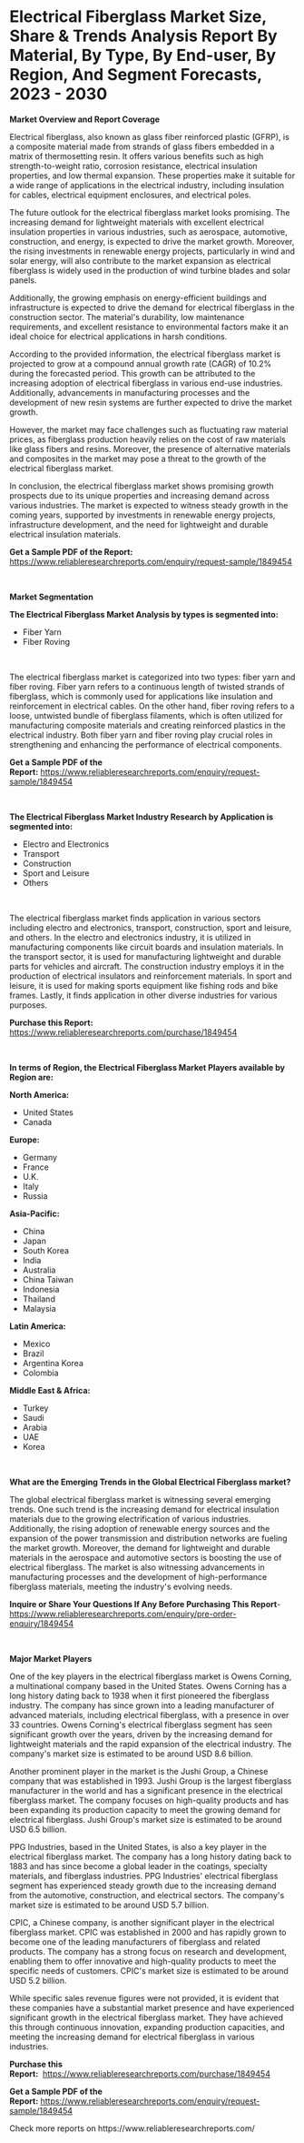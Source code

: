 <p><h1>Electrical Fiberglass Market Size, Share & Trends Analysis Report By Material, By Type, By End-user, By Region, And Segment Forecasts, 2023 - 2030</h1></p><p><strong>Market Overview and Report Coverage</strong></p>
<p><p>Electrical fiberglass, also known as glass fiber reinforced plastic (GFRP), is a composite material made from strands of glass fibers embedded in a matrix of thermosetting resin. It offers various benefits such as high strength-to-weight ratio, corrosion resistance, electrical insulation properties, and low thermal expansion. These properties make it suitable for a wide range of applications in the electrical industry, including insulation for cables, electrical equipment enclosures, and electrical poles.</p><p>The future outlook for the electrical fiberglass market looks promising. The increasing demand for lightweight materials with excellent electrical insulation properties in various industries, such as aerospace, automotive, construction, and energy, is expected to drive the market growth. Moreover, the rising investments in renewable energy projects, particularly in wind and solar energy, will also contribute to the market expansion as electrical fiberglass is widely used in the production of wind turbine blades and solar panels.</p><p>Additionally, the growing emphasis on energy-efficient buildings and infrastructure is expected to drive the demand for electrical fiberglass in the construction sector. The material's durability, low maintenance requirements, and excellent resistance to environmental factors make it an ideal choice for electrical applications in harsh conditions.</p><p>According to the provided information, the electrical fiberglass market is projected to grow at a compound annual growth rate (CAGR) of 10.2% during the forecasted period. This growth can be attributed to the increasing adoption of electrical fiberglass in various end-use industries. Additionally, advancements in manufacturing processes and the development of new resin systems are further expected to drive the market growth.</p><p>However, the market may face challenges such as fluctuating raw material prices, as fiberglass production heavily relies on the cost of raw materials like glass fibers and resins. Moreover, the presence of alternative materials and composites in the market may pose a threat to the growth of the electrical fiberglass market.</p><p>In conclusion, the electrical fiberglass market shows promising growth prospects due to its unique properties and increasing demand across various industries. The market is expected to witness steady growth in the coming years, supported by investments in renewable energy projects, infrastructure development, and the need for lightweight and durable electrical insulation materials.</p></p>
<p><strong>Get a Sample PDF of the Report:</strong> <a href="https://www.reliableresearchreports.com/enquiry/request-sample/1849454">https://www.reliableresearchreports.com/enquiry/request-sample/1849454</a></p>
<p>&nbsp;</p>
<p><strong>Market Segmentation</strong></p>
<p><strong>The Electrical Fiberglass Market Analysis by types is segmented into:</strong></p>
<p><ul><li>Fiber Yarn</li><li>Fiber Roving</li></ul></p>
<p>&nbsp;</p>
<p><p>The electrical fiberglass market is categorized into two types: fiber yarn and fiber roving. Fiber yarn refers to a continuous length of twisted strands of fiberglass, which is commonly used for applications like insulation and reinforcement in electrical cables. On the other hand, fiber roving refers to a loose, untwisted bundle of fiberglass filaments, which is often utilized for manufacturing composite materials and creating reinforced plastics in the electrical industry. Both fiber yarn and fiber roving play crucial roles in strengthening and enhancing the performance of electrical components.</p></p>
<p><strong>Get a Sample PDF of the Report:</strong>&nbsp;<a href="https://www.reliableresearchreports.com/enquiry/request-sample/1849454">https://www.reliableresearchreports.com/enquiry/request-sample/1849454</a></p>
<p>&nbsp;</p>
<p><strong>The Electrical Fiberglass Market Industry Research by Application is segmented into:</strong></p>
<p><ul><li>Electro and Electronics</li><li>Transport</li><li>Construction</li><li>Sport and Leisure</li><li>Others</li></ul></p>
<p>&nbsp;</p>
<p><p>The electrical fiberglass market finds application in various sectors including electro and electronics, transport, construction, sport and leisure, and others. In the electro and electronics industry, it is utilized in manufacturing components like circuit boards and insulation materials. In the transport sector, it is used for manufacturing lightweight and durable parts for vehicles and aircraft. The construction industry employs it in the production of electrical insulators and reinforcement materials. In sport and leisure, it is used for making sports equipment like fishing rods and bike frames. Lastly, it finds application in other diverse industries for various purposes.</p></p>
<p><strong>Purchase this Report:</strong>&nbsp; <a href="https://www.reliableresearchreports.com/purchase/1849454">https://www.reliableresearchreports.com/purchase/1849454</a></p>
<p>&nbsp;</p>
<p><strong>In terms of Region, the Electrical Fiberglass Market Players available by Region are:</strong></p>
<p>
    <p> <strong> North America: </strong>
        <ul>
            <li>United States</li>
            <li>Canada</li>
        </ul>
        </p> 
    <p> <strong> Europe: </strong>
        <ul>
            <li>Germany</li>
            <li>France</li>
            <li>U.K.</li>
            <li>Italy</li>
            <li>Russia</li>
        </ul>
        </p> 
    <p> <strong> Asia-Pacific: </strong>
        <ul>
            <li>China</li>
            <li>Japan</li>
            <li>South Korea</li>
            <li>India</li>
            <li>Australia</li>
            <li>China Taiwan</li>
            <li>Indonesia</li>
            <li>Thailand</li>
            <li>Malaysia</li>
        </ul>
        </p> 
    <p> <strong> Latin America: </strong>
        <ul>
            <li>Mexico</li>
            <li>Brazil</li>
            <li>Argentina Korea</li>
            <li>Colombia</li>
        </ul>
        </p> 
    <p> <strong> Middle East & Africa: </strong>
        <ul>
            <li>Turkey</li>
            <li>Saudi</li>
            <li>Arabia</li>
            <li>UAE</li>
            <li>Korea</li>
        </ul>
    </p>
    </p>
<p>&nbsp;</p>
<p><strong>What are the Emerging Trends in the Global Electrical Fiberglass market?</strong></p>
<p><p>The global electrical fiberglass market is witnessing several emerging trends. One such trend is the increasing demand for electrical insulation materials due to the growing electrification of various industries. Additionally, the rising adoption of renewable energy sources and the expansion of the power transmission and distribution networks are fueling the market growth. Moreover, the demand for lightweight and durable materials in the aerospace and automotive sectors is boosting the use of electrical fiberglass. The market is also witnessing advancements in manufacturing processes and the development of high-performance fiberglass materials, meeting the industry's evolving needs.</p></p>
<p><strong>Inquire or Share Your Questions If Any Before Purchasing This Report</strong>- <a href="https://www.reliableresearchreports.com/enquiry/pre-order-enquiry/1849454">https://www.reliableresearchreports.com/enquiry/pre-order-enquiry/1849454</a></p>
<p>&nbsp;</p>
<p><strong>Major Market Players</strong></p>
<p><p>One of the key players in the electrical fiberglass market is Owens Corning, a multinational company based in the United States. Owens Corning has a long history dating back to 1938 when it first pioneered the fiberglass industry. The company has since grown into a leading manufacturer of advanced materials, including electrical fiberglass, with a presence in over 33 countries. Owens Corning's electrical fiberglass segment has seen significant growth over the years, driven by the increasing demand for lightweight materials and the rapid expansion of the electrical industry. The company's market size is estimated to be around USD 8.6 billion.</p><p>Another prominent player in the market is the Jushi Group, a Chinese company that was established in 1993. Jushi Group is the largest fiberglass manufacturer in the world and has a significant presence in the electrical fiberglass market. The company focuses on high-quality products and has been expanding its production capacity to meet the growing demand for electrical fiberglass. Jushi Group's market size is estimated to be around USD 6.5 billion.</p><p>PPG Industries, based in the United States, is also a key player in the electrical fiberglass market. The company has a long history dating back to 1883 and has since become a global leader in the coatings, specialty materials, and fiberglass industries. PPG Industries' electrical fiberglass segment has experienced steady growth due to the increasing demand from the automotive, construction, and electrical sectors. The company's market size is estimated to be around USD 5.7 billion.</p><p>CPIC, a Chinese company, is another significant player in the electrical fiberglass market. CPIC was established in 2000 and has rapidly grown to become one of the leading manufacturers of fiberglass and related products. The company has a strong focus on research and development, enabling them to offer innovative and high-quality products to meet the specific needs of customers. CPIC's market size is estimated to be around USD 5.2 billion.</p><p>While specific sales revenue figures were not provided, it is evident that these companies have a substantial market presence and have experienced significant growth in the electrical fiberglass market. They have achieved this through continuous innovation, expanding production capacities, and meeting the increasing demand for electrical fiberglass in various industries.</p></p>
<p><strong>Purchase this Report:</strong>&nbsp;&nbsp;<a href="https://www.reliableresearchreports.com/purchase/1849454">https://www.reliableresearchreports.com/purchase/1849454</a></p>
<p></p>
<p><strong>Get a Sample PDF of the Report:</strong>&nbsp;<a href="https://www.reliableresearchreports.com/enquiry/request-sample/1849454">https://www.reliableresearchreports.com/enquiry/request-sample/1849454</a></p>
<p>Check more reports on https://www.reliableresearchreports.com/</p>